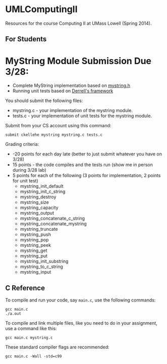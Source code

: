 UMLComputingII
==============

Resources for the course Computing II at UMass Lowell (Spring 2014).

## For Students

# MyString Module Submission Due 3/28:

 * Complete MyString implementation based on [mystring.h](https://github.com/curran/UMLComputingII/blob/master/mystring.h)
 * Running unit tests based on [Derrell's framework](https://github.com/curran/UMLComputingII/tree/master/mystring-unit-test)

You should submit the following files:

 * mystring.c - your implementation of the mystring module.
 * tests.c - your implementation of unit tests for the mystring module.

Submit from your CS account using this command:

`submit ckellehe mystring mystring.c tests.c`

Grading criteria:

 * -20 points for each day late (better to just submit whatever you have on 3/28)
 * 15 points - the code compiles and the tests run (show me in person during 3/28 lab)
 * 5 points for each of the following (3 points for implementation, 2 points for unit test)
   * mystring_init_default
   * mystring_init_c_string
   * mystring_destroy
   * mystring_size
   * mystring_capacity
   * mystring_output
   * mystring_concatenate_c_string
   * mystring_concatenate_mystring
   * mystring_truncate
   * mystring_push
   * mystring_pop
   * mystring_peek
   * mystring_get
   * mystring_put
   * mystring_init_substring
   * mystring_to_c_string
   * mystring_input

## C Reference

To compile and run your code, say `main.c`, use the following commands:

```
gcc main.c
./a.out
```

To compile and link multiple files, like you need to do in your assignment, use a command like this:

```
gcc main.c mystring.c
```

These standard compiler flags are recommended:

```
gcc main.c -Wall -std=c99
```
